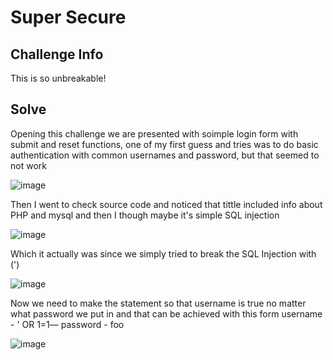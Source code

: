 # Super Secure #

## Challenge Info ##
<p>This is so unbreakable!</p>

## Solve ##
<p>Opening this challenge we are presented with soimple login form with submit and reset functions, one of my first guess and tries was to do basic authentication
  with common usernames and password, but that seemed to not work</p>
  
  ![image](https://user-images.githubusercontent.com/85706972/167288827-31c2b442-018f-4ff9-abe3-d90f2e992fb2.png)

<p>Then I went to check source code and noticed that tittle included info about PHP and mysql and then I though maybe it's simple SQL injection</p>

![image](https://user-images.githubusercontent.com/85706972/167288868-b5acd8c0-6813-49f0-99d0-9931a7fee74f.png)

<p>Which it actually was since we simply tried to break the SQL Injection with (') </p>

![image](https://user-images.githubusercontent.com/85706972/167288979-4686ffac-4b66-487e-8c7d-2efdf914ab2d.png)

<p>Now we need to make the statement so that username is true no matter what password we put in and that can be achieved with this form
  username - ' OR 1=1— 
  password - foo

  ![image](https://user-images.githubusercontent.com/85706972/167289044-909d9963-ac78-41b8-9262-c4bb11b5ac48.png)
